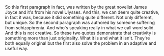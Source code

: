 So this first paragraph in fact, was written by the great novelist James Joyce
and it's from his novel Ulysses. And this, we can deem quite creative, in fact
it was, because it did something quite different. Not only different, but
unique. So the second paragraph was authored by someone suffering from
schizophrenia. And who's speaking really in what we call word solid. And this
is not creative. So these two quotes demonstrate that creativity is something
more than just originality. What it is and what it isn't. They're both equally
original but the first also solve the problem in an adaptive and useful way.
